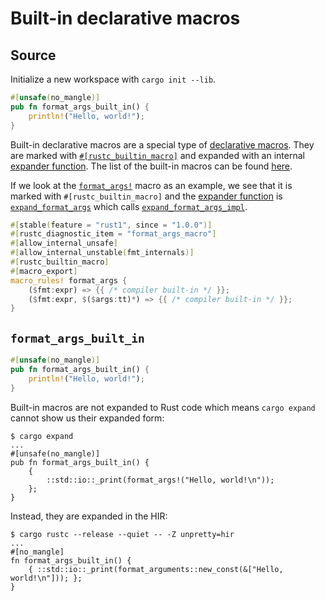 # Built-in declarative macros

## Source

Initialize a new workspace with `cargo init --lib`.

```rust
#[unsafe(no_mangle)]
pub fn format_args_built_in() {
    println!("Hello, world!");
}
```

Built-in declarative macros are a special type of [declarative macros](./macro-declarative.md). They are marked with [`#[rustc_builtin_macro]`](https://github.com/rust-lang/rust/blob/ec28ae9454139023117270985f114823d6570657/compiler/rustc_resolve/src/macros.rs#L1132) and expanded with an internal [expander function](https://github.com/rust-lang/rust/blob/ec28ae9454139023117270985f114823d6570657/compiler/rustc_resolve/src/macros.rs#L1134). The list of the built-in macros can be found [here](https://github.com/rust-lang/rust/blob/ec28ae9454139023117270985f114823d6570657/compiler/rustc_builtin_macros/src/lib.rs#L78).

If we look at the [`format_args!`](https://github.com/rust-lang/rust/blob/64c81fd10509924ca4da5d93d6052a65b75418a5/library/core/src/macros/mod.rs#L1004) macro as an example, we see that it is marked with `#[rustc_builtin_macro]` and the [expander function](https://github.com/rust-lang/rust/blob/ec28ae9454139023117270985f114823d6570657/compiler/rustc_builtin_macros/src/lib.rs#L92) is [`expand_format_args`](https://github.com/rust-lang/rust/blob/ec28ae9454139023117270985f114823d6570657/compiler/rustc_builtin_macros/src/format.rs#L1032) which calls [`expand_format_args_impl`](https://github.com/rust-lang/rust/blob/ec28ae9454139023117270985f114823d6570657/compiler/rustc_builtin_macros/src/format.rs#L1006).

```rust
#[stable(feature = "rust1", since = "1.0.0")]
#[rustc_diagnostic_item = "format_args_macro"]
#[allow_internal_unsafe]
#[allow_internal_unstable(fmt_internals)]
#[rustc_builtin_macro]
#[macro_export]
macro_rules! format_args {
    ($fmt:expr) => {{ /* compiler built-in */ }};
    ($fmt:expr, $($args:tt)*) => {{ /* compiler built-in */ }};
}
```

## `format_args_built_in`

```rust
#[unsafe(no_mangle)]
pub fn format_args_built_in() {
    println!("Hello, world!");
}
```
Built-in macros are not expanded to Rust code which means `cargo expand` cannot show us their expanded form:

```
$ cargo expand
...
#[unsafe(no_mangle)]
pub fn format_args_built_in() {
    {
        ::std::io::_print(format_args!("Hello, world!\n"));
    };
}
```
Instead, they are expanded in the HIR:

```
$ cargo rustc --release --quiet -- -Z unpretty=hir
...
#[no_mangle]
fn format_args_built_in() {
    { ::std::io::_print(format_arguments::new_const(&["Hello, world!\n"])); };
}
```

